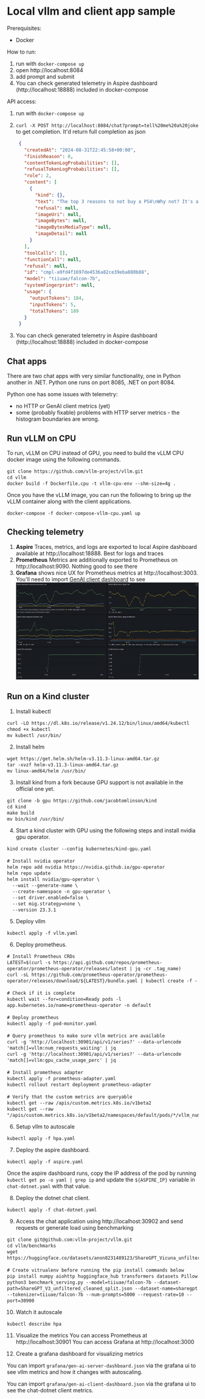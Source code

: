 # Local vllm and client app sample

Prerequisites:

- Docker

How to run:

1. run with `docker-compose up`
2. open http://localhost:8084
3. add prompt and submit
4. You can check generated telemetry in Aspire dashboard (http://localhost:18888) included in docker-compose

API access:

1. run with `docker-compose up`
2. `curl -X POST http://localhost:8084/chat?prompt=tell%20me%20a%20joke` to get completion. It'd return full completion as json

   ```json
    {
      "createdAt": "2024-08-31T22:45:58+00:00",
      "finishReason": 0,
      "contentTokenLogProbabilities": [],
      "refusalTokenLogProbabilities": [],
      "role": 2,
      "content": [
        {
          "kind": {},
          "text": "The top 3 reasons to not buy a PS4\nWhy not? It's a budget console and it will run very well.\nI mean, I'm not saying you shouldn't buy it, but I rather just play it. I have a ps4 and I'm not planning on buying it.   The reason for buying it is that it's a great console with an excellent game library and I've never had any issues with it.   I wouldn't say it's just a budget console, but you could say that it's a decent console.\nI don't know why you're so against it, I'm sure it's going to be great. I'm just saying that it's a great console with one of the best games and a fantastic game library.   There's no need to buy a console for gaming purposes. It's a cheap laptop with a great games library.",
          "refusal": null,
          "imageUri": null,
          "imageBytes": null,
          "imageBytesMediaType": null,
          "imageDetail": null
        }
      ],
      "toolCalls": [],
      "functionCall": null,
      "refusal": null,
      "id": "cmpl-a9fd4f1697de4536a82ce39eba880b88",
      "model": "tiiuae/falcon-7b",
      "systemFingerprint": null,
      "usage": {
        "outputTokens": 184,
        "inputTokens": 5,
        "totalTokens": 189
      }
    }
   ```
3. You can check generated telemetry in Aspire dashboard (http://localhost:18888) included in docker-compose

## Chat apps

There are two chat apps with very similar functionality, one in Python another in .NET.
Python one runs on port 8085, .NET on port 8084.

Python one has some issues with telemetry:
- no HTTP or GenAI client metrics (yet)
- some (probably fixable) problems with HTTP server metrics - the histogram boundaries are wrong.

## Run vLLM on CPU

To run, vLLM on CPU instead of GPU, you need to build the vLLM CPU docker image using the
following commands.

```
git clone https://github.com/vllm-project/vllm.git
cd vllm
docker build -f Dockerfile.cpu -t vllm-cpu-env --shm-size=4g .
```

Once you have the vLLM image, you can run the following to bring up the vLLM
container along with the client applications.

```
docker-compose -f docker-compose-vllm-cpu.yaml up
```

## Checking telemetry

1. **Aspire** Traces, metrics, and logs are exported to local Aspire dashboard available at http://localhost:18888. Best for logs and traces
2. **Prometheus** Metrics are additionally exported to Prometheus on http://localhost:9090. Nothing good to see there
3. **Grafana** shows nice UX for Prometheus metrics at http://localhost:3003. You'll need to import [GenAI client dashboard](./grafana/gen-ai-client-dashboard.json) to see
   ![image](./docs/images/grafana.png)

## Run on a Kind cluster

1. Install kubectl
```
curl -LO https://dl.k8s.io/release/v1.24.12/bin/linux/amd64/kubectl
chmod +x kubectl
mv kubectl /usr/bin/
```

2. Install helm
```
wget https://get.helm.sh/helm-v3.11.3-linux-amd64.tar.gz
tar -xvzf helm-v3.11.3-linux-amd64.tar.gz
mv linux-amd64/helm /usr/bin/
```

3. Install kind from a fork because GPU support is not available in the official one yet.
```
git clone -b gpu https://github.com/jacobtomlinson/kind
cd kind
make build
mv bin/kind /usr/bin/
```

4. Start a kind cluster with GPU using the following steps and install nvidia gpu operator.
```
kind create cluster --config kubernetes/kind-gpu.yaml

# Install nvidia operator
helm repo add nvidia https://nvidia.github.io/gpu-operator
helm repo update
helm install nvidia/gpu-operator \
  --wait --generate-name \
  --create-namespace -n gpu-operator \
  --set driver.enabled=false \
  --set mig.strategy=none \
  --version 23.3.1
```

5. Deploy vllm
```
kubectl apply -f vllm.yaml
```

6. Deploy prometheus.
```
# Install Prometheus CRDs
LATEST=$(curl -s https://api.github.com/repos/prometheus-operator/prometheus-operator/releases/latest | jq -cr .tag_name)
curl -sL https://github.com/prometheus-operator/prometheus-operator/releases/download/${LATEST}/bundle.yaml | kubectl create -f -

# Check if it is complete
kubectl wait --for=condition=Ready pods -l  app.kubernetes.io/name=prometheus-operator -n default

# Deploy prometheus
kubectl apply -f pod-monitor.yaml

# Query prometheus to make sure vllm metrics are available
curl -g 'http://localhost:30901/api/v1/series?' --data-urlencode 'match[]=vllm:num_requests_waiting' | jq
curl -g 'http://localhost:30901/api/v1/series?' --data-urlencode 'match[]=vllm:gpu_cache_usage_perc' | jq

# Install prometheus adapter
kubectl apply -f prometheus-adapter.yaml
kubectl rollout restart deployment prometheus-adapter

# Verify that the custom metrics are queryable
kubectl get --raw /apis/custom.metrics.k8s.io/v1beta2
kubectl get --raw "/apis/custom.metrics.k8s.io/v1beta2/namespaces/default/pods/*/vllm_num_requests_running"
```

6. Setup vllm to autoscale
```
kubectl apply -f hpa.yaml
```

7. Deploy the aspire dashboard.
```
kubectl apply -f aspire.yaml
```
Once the aspire dashboard runs, copy the IP address of the pod by running 
`kubectl get po -o yaml | grep ip` and update the
`${ASPIRE_IP}` variable in `chat-dotnet.yaml` with that value.

8. Deploy the dotnet chat client.
```
kubectl apply -f chat-dotnet.yaml
```

9. Access the chat application using http://localhost:30902 and send requests or
generate load using benchmarking
```
git clone git@github.com:vllm-project/vllm.git
cd vllm/benchmarks
wget https://huggingface.co/datasets/anon8231489123/ShareGPT_Vicuna_unfiltered/resolve/main/ShareGPT_V3_unfiltered_cleaned_split.json

# Create vitrualenv before running the pip install commands below
pip install numpy aiohttp huggingface_hub transformers datasets Pillow
python3 benchmark_serving.py --model=tiiuae/falcon-7b --dataset-path=ShareGPT_V3_unfiltered_cleaned_split.json --dataset-name=sharegpt --tokenizer=tiiuae/falcon-7b --num-prompts=5000 --request-rate=10 --port=30900
```

10. Watch it autoscale
```
kubectl describe hpa
```

11. Visualize the metrics
You can access Prometheus at http://localhost:30901
You can access Grafana at http://localhost:3000

10. Create a grafana dashboard for visualizing metrics

You can import `grafana/gen-ai-server-dashboard.json` via the grafana ui to see
vllm metrics and how it changes with autoscaling.

You can import `grafana/gen-ai-client-dashboard.json` via the grafana ui to see
the chat-dotnet client metrics.
